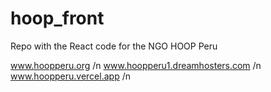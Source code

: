 # hoop_front
Repo with the React code for the NGO HOOP Peru

www.hoopperu.org /n
www.hoopperu1.dreamhosters.com /n
www.hoopperu.vercel.app /n
